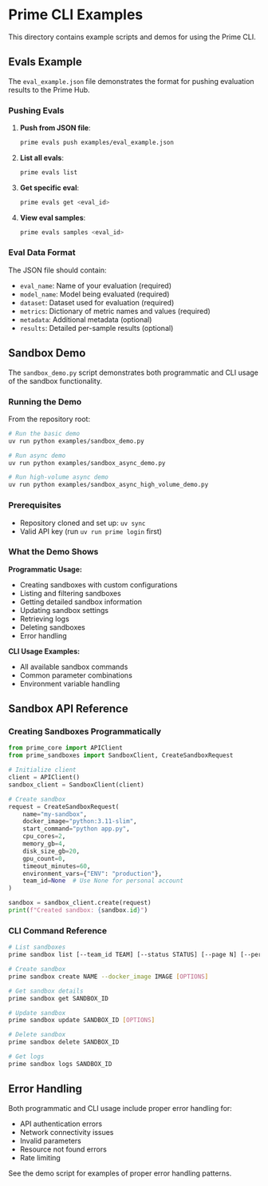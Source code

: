# Prime CLI Examples

This directory contains example scripts and demos for using the Prime CLI.

## Evals Example

The `eval_example.json` file demonstrates the format for pushing evaluation results to the Prime Hub.

### Pushing Evals

1. **Push from JSON file**:
   ```bash
   prime evals push examples/eval_example.json
   ```

2. **List all evals**:
   ```bash
   prime evals list
   ```

3. **Get specific eval**:
   ```bash
   prime evals get <eval_id>
   ```

4. **View eval samples**:
   ```bash
   prime evals samples <eval_id>
   ```

### Eval Data Format

The JSON file should contain:
- `eval_name`: Name of your evaluation (required)
- `model_name`: Model being evaluated (required)
- `dataset`: Dataset used for evaluation (required)
- `metrics`: Dictionary of metric names and values (required)
- `metadata`: Additional metadata (optional)
- `results`: Detailed per-sample results (optional)

## Sandbox Demo

The `sandbox_demo.py` script demonstrates both programmatic and CLI usage of the sandbox functionality.

### Running the Demo

From the repository root:

```bash
# Run the basic demo
uv run python examples/sandbox_demo.py

# Run async demo
uv run python examples/sandbox_async_demo.py

# Run high-volume async demo
uv run python examples/sandbox_async_high_volume_demo.py
```

### Prerequisites

- Repository cloned and set up: `uv sync`
- Valid API key (run `uv run prime login` first)

### What the Demo Shows

**Programmatic Usage:**

- Creating sandboxes with custom configurations
- Listing and filtering sandboxes
- Getting detailed sandbox information
- Updating sandbox settings
- Retrieving logs
- Deleting sandboxes
- Error handling

**CLI Usage Examples:**

- All available sandbox commands
- Common parameter combinations
- Environment variable handling

## Sandbox API Reference

### Creating Sandboxes Programmatically

```python
from prime_core import APIClient
from prime_sandboxes import SandboxClient, CreateSandboxRequest

# Initialize client
client = APIClient()
sandbox_client = SandboxClient(client)

# Create sandbox
request = CreateSandboxRequest(
    name="my-sandbox",
    docker_image="python:3.11-slim",
    start_command="python app.py",
    cpu_cores=2,
    memory_gb=4,
    disk_size_gb=20,
    gpu_count=0,
    timeout_minutes=60,
    environment_vars={"ENV": "production"},
    team_id=None  # Use None for personal account
)

sandbox = sandbox_client.create(request)
print(f"Created sandbox: {sandbox.id}")
```

### CLI Command Reference

```bash
# List sandboxes
prime sandbox list [--team_id TEAM] [--status STATUS] [--page N] [--per_page N]

# Create sandbox
prime sandbox create NAME --docker_image IMAGE [OPTIONS]

# Get sandbox details
prime sandbox get SANDBOX_ID

# Update sandbox
prime sandbox update SANDBOX_ID [OPTIONS]

# Delete sandbox
prime sandbox delete SANDBOX_ID

# Get logs
prime sandbox logs SANDBOX_ID
```

## Error Handling

Both programmatic and CLI usage include proper error handling for:

- API authentication errors
- Network connectivity issues
- Invalid parameters
- Resource not found errors
- Rate limiting

See the demo script for examples of proper error handling patterns.
